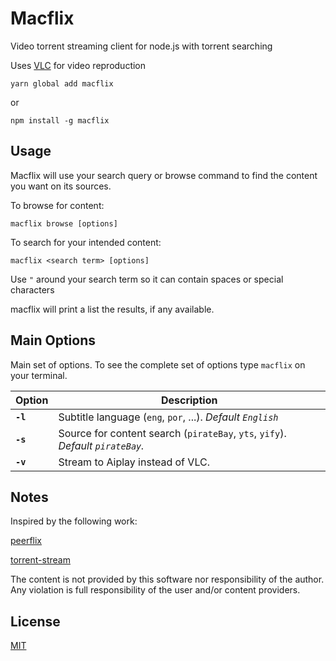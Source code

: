 # Macflix

Video torrent streaming client for node.js with torrent searching

Uses [VLC](http://www.videolan.org/vlc/index.html) for video reproduction

```
yarn global add macflix
```

or

```
npm install -g macflix
```


## Usage

Macflix will use your search query or browse command to find the content you want on its sources.

To browse for content:

```
macflix browse [options]
```

To search for your intended content:
```
macflix <search term> [options]
```

Use `"` around your search term so it can contain spaces or special characters

macflix will print a list the results, if any available.



## Main Options

Main set of options. To see the complete set of options type `macflix` on your terminal.


| Option  | Description |
|---|---|
|**`-l`**|Subtitle language (`eng`, `por`, ...). _Default `English`_|
|**`-s`**|Source for content search (`pirateBay`, `yts`, `yify`). _Default `pirateBay`._|
|**`-v`**|Stream to Aiplay instead of VLC.|



## Notes

Inspired by the following work:

[peerflix](https://github.com/mafintosh/peerflix)

[torrent-stream](https://github.com/mafintosh/torrent-stream)

The content is not provided by this software nor responsibility of the author.
Any violation is full responsibility of the user and/or content providers.

## License

[MIT](https://raw.githubusercontent.com/franciscofsales/node-macflix/master/LICENSE)
